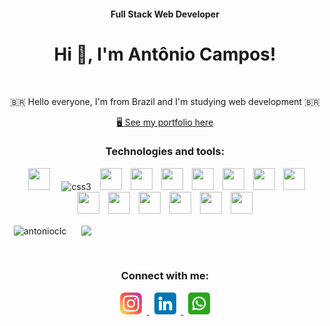 <h4 align="center">Full Stack Web Developer</h4>
<h1 align="center">Hi 👋, I'm Antônio Campos!</h1>
<br>
<p align="center">🇧🇷 Hello everyone, I'm from Brazil and I'm studying web development 🇧🇷</p>
<p align="center"><a href="https://antonioclc.github.io/portfolio-antonioclc/" target="_blank"   rel="noreferrer">🖥️  See my portfolio here</a></p>
<h3 align="center">Technologies and tools:</h3>
<p align="center">
  <img width="35" height="35" hspace="10"src="https://cdn.jsdelivr.net/gh/devicons/devicon/icons/git/git-original.svg" />
  <img width="35" height="35" hspace="5"src="https://cdn.jsdelivr.net/gh/devicons/devicon/icons/html5/html5-original.svg" alt="css3" width="40" height="40"/> 
  <img width="35" height="35" hspace="5"src="https://cdn.jsdelivr.net/gh/devicons/devicon/icons/css3/css3-original.svg" />
  <img width="35" height="35" hspace="5"src="https://cdn.jsdelivr.net/gh/devicons/devicon/icons/javascript/javascript-original.svg" />
  <img width="35" height="35" hspace="5"src="https://cdn.jsdelivr.net/gh/devicons/devicon/icons/typescript/typescript-original.svg" />
  <img width="35" height="35" hspace="5"src="https://cdn.jsdelivr.net/gh/devicons/devicon/icons/react/react-original.svg" />
  <img width="35" height="35" hspace="5"src="https://cdn.jsdelivr.net/gh/devicons/devicon/icons/redux/redux-original.svg" />
  <img width="35" height="35" hspace="5"src="https://cdn.jsdelivr.net/gh/devicons/devicon/icons/docker/docker-original.svg" />
  <img width="35" height="35" hspace="5"src="https://cdn.jsdelivr.net/gh/devicons/devicon/icons/mysql/mysql-original-wordmark.svg" />
  <img width="35" height="35" hspace="5"src="https://cdn.jsdelivr.net/gh/devicons/devicon/icons/nodejs/nodejs-original.svg" />
  <img width="35" height="35" hspace="5"src="https://cdn.jsdelivr.net/gh/devicons/devicon/icons/express/express-original.svg" />
  <img width="35" height="35" hspace="5"src="https://cdn.jsdelivr.net/gh/devicons/devicon/icons/sequelize/sequelize-original.svg" />
  <img width="35" height="35" hspace="5"src="https://cdn.jsdelivr.net/gh/devicons/devicon/icons/mongodb/mongodb-original-wordmark.svg" />
  <img width="35" height="35" hspace="5"src="https://cdn.jsdelivr.net/gh/devicons/devicon/icons/jest/jest-plain.svg" />
  <img width="35" height="35" hspace="5"src="https://cdn.jsdelivr.net/gh/devicons/devicon/icons/mocha/mocha-plain.svg" />
</p>
<p>
<img align="center" width="400" hspace="10" src="https://github-readme-stats.vercel.app/api/top-langs?username=antonioclc&show_icons=true&locale=en&layout=compact&theme=cobalt" alt="antonioclc" /> 
<img align="center" width="400" hspace="10" src="https://github-readme-stats.vercel.app/api?username=antonioclc&show_icons=true&theme=cobalt" />
</p>
<br>
<h3 align="center">Connect with me:</h3>
<p align="center">
  <a href="https://www.instagram.com/toninho_campos99/" target="_blank"   rel="noreferrer">
  <img src=https://github.com/antonioclc/antonioclc/blob/main/logo-instagram-by-www.flaticon.com.png?raw=true alt="instagram" width="35" height="35" hspace="8"/>
  </a>
  <a href="https://www.linkedin.com/in/ant%C3%B4nio-campos/" target="_blank"   rel="noreferrer">
    <img src=https://github.com/antonioclc/antonioclc/blob/main/logo-linkedin-by-www.flaticon.com.png?raw=true alt="instagram" width="35" height="35" hspace="8"/>
  </a>
  <a href="https://www.linkedin.com/in/ant%C3%B4nio-campos/" target="_blank"   rel="noreferrer">
    <img src=https://github.com/antonioclc/antonioclc/blob/main/logo-whatsapp-by-www.flaticon.com.png?raw=true alt="instagram" width="35" height="35" hspace="8"/>
  </a>
</p>   
